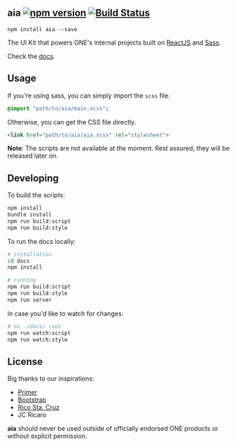 ## aia [![npm version](http://img.shields.io/npm/v/aia.svg?style=flat-square)](https://npmjs.org/package/aia?style=flat-square) [![Build Status](https://img.shields.io/travis/dev-onenetworkecommerce/aia.svg?style=flat-square)](https://travis-ci.org/dev-onenetworkecommerce/aia?branch=master)
```
npm install aia --save
```
The UI Kit that powers ONE's internal projects built on [ReactJS](reactjs.org) and [Sass](sass-lang.com).

Check the [docs](https://rawgit.com/dev-onenetworkecommerce/aia/master/docs/index.html#/scaffolding?_k=wflhj2).

## Usage
If you're using sass, you can simply import the `scss` file.
```sass
@import "path/to/aia/main.scss";
```

Otherwise, you can get the CSS file directly.
```html
<link href="path/to/aia/aia.scss" rel="stylesheet">
```

**Note**: The scripts are not available at the moment. Rest assured, they will be released later on.

## Developing
To build the scripts:
```bash
npm install
bundle install
npm run build:script
npm run build:style
```

To run the docs locally:
```bash
# installation
cd docs
npm install

# running
npm run build:script
npm run build:style
npm run server
```

In case you'd like to watch for changes:
```bash
# on ./docs/ root
npm run watch:script
npm run watch:style
```

## License
Big thanks to our inspirations:
- [Primer](primercss.io)
- [Bootstrap](getbootstrap.com)
- [Rico Sta. Cruz](rscss.io)
- JC Ricaro

**aia** should never be used outside of officially endorsed ONE products or without explicit permission.
